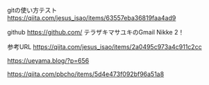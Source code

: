 gitの使い方テスト　https://qiita.com/jesus_isao/items/63557eba36819faa4ad9

github
https://github.com/
テラザキマサユキのGmail
Nikke 2！


参考URL
https://qiita.com/jesus_isao/items/2a0495c973a4c911c2cc

https://ueyama.blog/?p=656





https://qiita.com/pbcho/items/5d4e473f092bf96a51a8